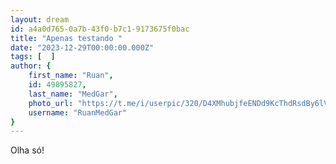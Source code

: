 ```yaml
---
layout: dream
id: a4a0d765-0a7b-43f0-b7c1-9173675f0bac
title: "Apenas testando "
date: "2023-12-29T00:00:00.000Z"
tags: [  ]
author: {
    first_name: "Ruan",
    id: 49895827,
    last_name: "MedGar",
    photo_url: "https://t.me/i/userpic/320/D4XMhubjfeENDd9KcThdRsdBy6lVCyL5TIF9chmOXIU.jpg",
    username: "RuanMedGar"
}
---
```


Olha só!